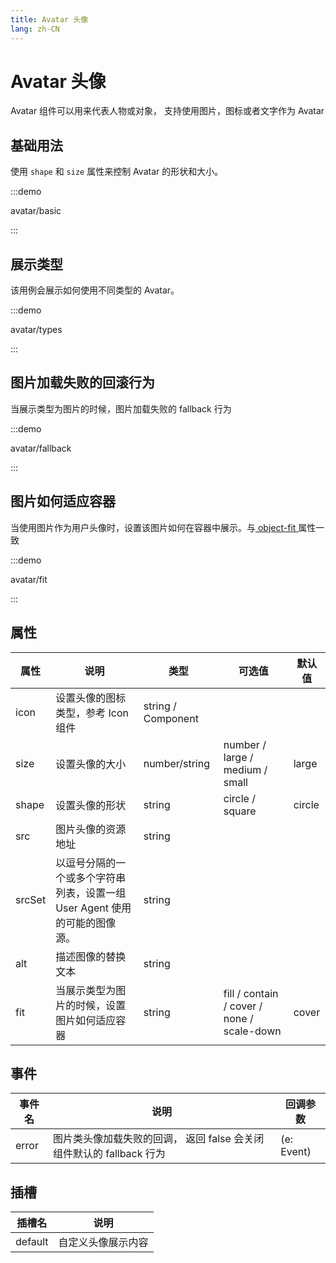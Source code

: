 ```yaml
---
title: Avatar 头像
lang: zh-CN
---
```


# Avatar 头像

Avatar 组件可以用来代表人物或对象， 支持使用图片，图标或者文字作为 Avatar

## 基础用法

使用 `shape` 和 `size` 属性来控制 Avatar 的形状和大小。

:::demo

avatar/basic

:::

## 展示类型

该用例会展示如何使用不同类型的 Avatar。

:::demo

avatar/types

:::

## 图片加载失败的回滚行为

当展示类型为图片的时候，图片加载失败的 fallback 行为

:::demo

avatar/fallback

:::

## 图片如何适应容器

当使用图片作为用户头像时，设置该图片如何在容器中展示。与[ object-fit ](https://developer.mozilla.org/zh-CN/docs/Web/CSS/object-fit) 属性一致

:::demo

avatar/fit

:::

## 属性

| 属性   | 说明                                                                       | 类型               | 可选值                                     | 默认值 |
| ------ | -------------------------------------------------------------------------- | ------------------ | ------------------------------------------ | ------ |
| icon   | 设置头像的图标类型，参考 Icon 组件                                         | string / Component |                                            |        |
| size   | 设置头像的大小                                                             | number/string      | number / large / medium / small            | large  |
| shape  | 设置头像的形状                                                             | string             | circle / square                            | circle |
| src    | 图片头像的资源地址                                                         | string             |                                            |        |
| srcSet | 以逗号分隔的一个或多个字符串列表，设置一组 User Agent 使用的可能的图像源。 | string             |                                            |        |
| alt    | 描述图像的替换文本                                                         | string             |                                            |        |
| fit    | 当展示类型为图片的时候，设置图片如何适应容器                               | string             | fill / contain / cover / none / scale-down | cover  |

## 事件

| 事件名 | 说明                                                                 | 回调参数   |
| ------ | -------------------------------------------------------------------- | ---------- |
| error  | 图片类头像加载失败的回调， 返回 false 会关闭组件默认的 fallback 行为 | (e: Event) |

## 插槽

| 插槽名  | 说明               |
| ------- | ------------------ |
| default | 自定义头像展示内容 |

<style lang="scss">
.example-showcase {
  .demo-basic {
    text-align: center;

    .demo-basic--circle,
    .demo-basic--square {
      display: flex;
      justify-content: space-between;
      align-items: center;
      .block {
        flex: 1;
      }

      .block:not(:last-child) {
        border-right: 1px solid var(--el-border-color-base);
      }
    }

    .el-col:not(:last-child) {
      border-right: 1px solid var(--el-border-color-base);
    }
  }

  .sub-title {
    margin-bottom: 10px;
    font-size: 14px;
    color: var(--el-text-color-secondary);
  }



  .demo-type {
    display: flex;

    > div {
      flex: 1;
      text-align: center;
    }

    > div:not(:last-child) {
      border-right: 1px solid var(--el-border-color-base);
    }
  }

  .demo-fit {
    display: flex;
    text-align: center;
    justify-content: space-between;

    .block {
      flex: 1;
      display: flex;
      flex-direction: column;
      flex-grow: 0;
    }

    .title {
      margin-bottom: 10px;
      font-size: 14px;
      color: var(--el-text-color-secondary);
    }
  }
}
</style>
